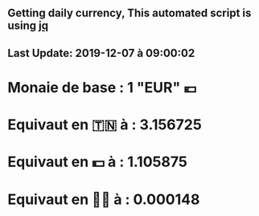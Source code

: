 ## Getting daily currency, This automated script is using [jq](https://stedolan.github.io/jq/)
## Last Update:  2019-12-07 à 09:00:02
 # Monaie de base : 1 "EUR" 💶 
 # Equivaut en 🇹🇳 à :  3.156725 
 # Equivaut en 💵 à : 1.105875
 # Equivaut en 🐱‍💻 à :  0.000148
